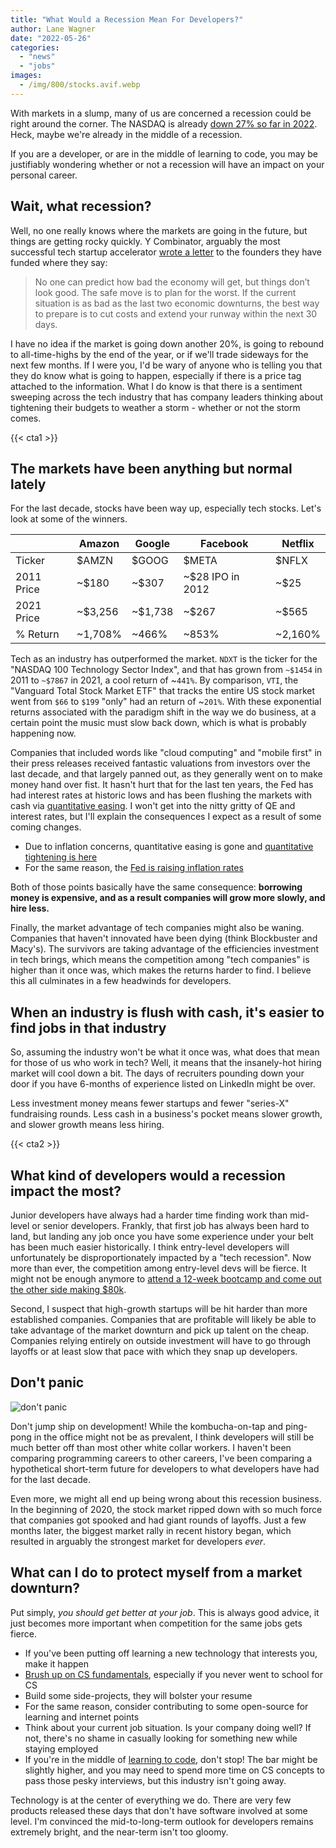 ```yaml
---
title: "What Would a Recession Mean For Developers?"
author: Lane Wagner
date: "2022-05-26"
categories:
  - "news"
  - "jobs"
images:
  - /img/800/stocks.avif.webp
---
```


With markets in a slump, many of us are concerned a recession could be right around the corner. The NASDAQ is already [down 27% so far in 2022](https://www.marketwatch.com/investing/index/comp). Heck, maybe we're already in the middle of a recession.

If you are a developer, or are in the middle of learning to code, you may be justifiably wondering whether or not a recession will have an impact on your personal career.

## Wait, what recession?

Well, no one really knows where the markets are going in the future, but things are getting rocky quickly. Y Combinator, arguably the most successful tech startup accelerator [wrote a letter](https://techcrunch.com/2022/05/19/yc-advises-founders-to-plan-for-the-worst/) to the founders they have funded where they say:

> No one can predict how bad the economy will get, but things don’t look good. The safe move is to plan for the worst. If the current situation is as bad as the last two economic downturns, the best way to prepare is to cut costs and extend your runway within the next 30 days.

I have no idea if the market is going down another 20%, is going to rebound to all-time-highs by the end of the year, or if we'll trade sideways for the next few months. If I were you, I'd be wary of anyone who is telling you that they do know what is going to happen, especially if there is a price tag attached to the information. What I do know is that there is a sentiment sweeping across the tech industry that has company leaders thinking about tightening their budgets to weather a storm - whether or not the storm comes.

{{< cta1 >}}

## The markets have been anything but normal lately

For the last decade, stocks have been way up, especially tech stocks. Let's look at some of the winners.

|            | Amazon  | Google  | Facebook         | Netflix |
| ---------- | ------- | ------- | ---------------- | ------- |
| Ticker     | $AMZN   | $GOOG   | $META            | $NFLX   |
| 2011 Price | ~$180   | ~$307   | ~$28 IPO in 2012 | ~$25    |
| 2021 Price | ~$3,256 | ~$1,738 | ~$267            | ~$565   |
| % Return   | ~1,708% | ~466%   | ~853%            | ~2,160% |

Tech as an industry has outperformed the market. `NDXT` is the ticker for the "NASDAQ 100 Technology Sector Index", and that has grown from `~$1454` in 2011 to `~$7867` in 2021, a cool return of ~`441%`. By comparison, `VTI`, the "Vanguard Total Stock Market ETF" that tracks the entire US stock market went from `$66` to `$199` "only" had an return of ~`201%`. With these exponential returns associated with the paradigm shift in the way we do business, at a certain point the music must slow back down, which is what is probably happening now.

Companies that included words like "cloud computing" and "mobile first" in their press releases received fantastic valuations from investors over the last decade, and that largely panned out, as they generally went on to make money hand over fist. It hasn't hurt that for the last ten years, the Fed has had interest rates at historic lows and has been flushing the markets with cash via [quantitative easing](https://www.investopedia.com/terms/q/quantitative-easing.asp). I won't get into the nitty gritty of QE and interest rates, but I'll explain the consequences I expect as a result of some coming changes.

* Due to inflation concerns, quantitative easing is gone and [quantitative tightening is here](https://www.investopedia.com/quantitative-tightening-is-here-5270749#:~:text=For%20two%20years%20after%20the,to%20pivot%20toward%20slowing%20inflation.)
* For the same reason, the [Fed is raising inflation rates](https://www.usnews.com/news/economy/articles/2022-05-04/fed-raises-interest-rates-by-half-a-percent-in-aggressive-move-to-fight-inflation#:~:text=Home-,Fed%20Raises%20Interest%20Rates%20by%20Half%20a%20Percent%20in%20Aggressive,each%20month%2C%20starting%20in%20June.&text=May%204%2C%202022%2C%20at%202%3A14%20p.m.)

Both of those points basically have the same consequence: **borrowing money is expensive, and as a result companies will grow more slowly, and hire less.**

Finally, the market advantage of tech companies might also be waning. Companies that haven't innovated have been dying (think Blockbuster and Macy's). The survivors are taking advantage of the efficiencies investment in tech brings, which means the competition among "tech companies" is higher than it once was, which makes the returns harder to find. I believe this all culminates in a few headwinds for developers.

## When an industry is flush with cash, it's easier to find jobs in that industry

So, assuming the industry won't be what it once was, what does that mean for those of us who work in tech? Well, it means that the insanely-hot hiring market will cool down a bit. The days of recruiters pounding down your door if you have 6-months of experience listed on LinkedIn might be over.

Less investment money means fewer startups and fewer "series-X" fundraising rounds. Less cash in a business's pocket means slower growth, and slower growth means less hiring.

{{< cta2 >}}

## What kind of developers would a recession impact the most?

Junior developers have always had a harder time finding work than mid-level or senior developers. Frankly, that first job has always been hard to land, but landing any job once you have some experience under your belt has been much easier historically. I think entry-level developers will unfortunately be disproportionately impacted by a "tech recession". Now more than ever, the competition among entry-level devs will be fierce. It might not be enough anymore to [attend a 12-week bootcamp and come out the other side making $80k](/jobs/getting-a-job-after-coding-bootcamp-is-hard).

Second, I suspect that high-growth startups will be hit harder than more established companies. Companies that are profitable will likely be able to take advantage of the market downturn and pick up talent on the cheap. Companies relying entirely on outside investment will have to go through layoffs or at least slow that pace with which they snap up developers.

## Don't panic

![don't panic](/img/800/il_570xN.1869403913_4zhy.webp.webp)

Don't jump ship on development! While the kombucha-on-tap and ping-pong in the office might not be as prevalent, I think developers will still be much better off than most other white collar workers. I haven't been comparing programming careers to other careers, I've been comparing a hypothetical short-term future for developers to what developers have had for the last decade.

Even more, we might all end up being wrong about this recession business. In the beginning of 2020, the stock market ripped down with so much force that companies got spooked and had giant rounds of layoffs. Just a few months later, the biggest market rally in recent history began, which resulted in arguably the strongest market for developers *ever*.

## What can I do to protect myself from a market downturn?

Put simply, *you should get better at your job*. This is always good advice, it just becomes more important when competition for the same jobs gets fierce.

* If you've been putting off learning a new technology that interests you, make it happen
* [Brush up on CS fundamentals](/computer-science/comprehensive-guide-to-learn-computer-science-online/), especially if you never went to school for CS
* Build some side-projects, they will bolster your resume
* For the same reason, consider contributing to some open-source for learning and internet points
* Think about your current job situation. Is your company doing well? If not, there's no shame in casually looking for something new while staying employed
* If you're in the middle of [learning to code](https://boot.dev), don't stop! The bar might be slightly higher, and you may need to spend more time on CS concepts to pass those pesky interviews, but this industry isn't going away.

Technology is at the center of everything we do. There are very few products released these days that don't have software involved at some level. I'm convinced the mid-to-long-term outlook for developers remains extremely bright, and the near-term isn't too gloomy.
